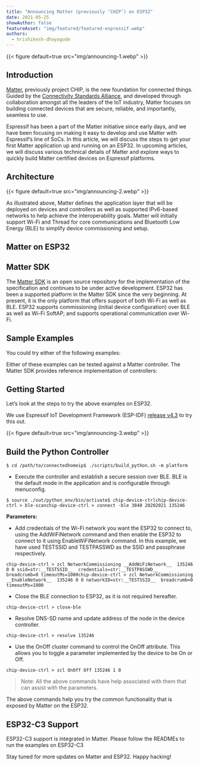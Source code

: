 ```yaml
---
title: "Announcing Matter (previously ‘CHIP’) on ESP32"
date: 2021-05-25
showAuthor: false
featureAsset: "img/featured/featured-espressif.webp"
authors:
  - hrishikesh-dhayagude
---
```

{{< figure
    default=true
    src="img/announcing-1.webp"
    >}}

## Introduction

[Matter](https://buildwithmatter.com), previously project CHIP, is the new foundation for connected things. Guided by the [Connectivity Standards Alliance](http://csa-iot.org/), and developed through collaboration amongst all the leaders of the IoT industry, Matter focuses on building connected devices that are secure, reliable, and importantly, seamless to use.

Espressif has been a part of the Matter initiative since early days, and we have been focusing on making it easy to develop and use Matter with Espressif’s line of SoCs. In this article, we will discuss the steps to get your first Matter application up and running on an ESP32. In upcoming articles, we will discuss various technical details of Matter and explore ways to quickly build Matter certified devices on Espressif platforms.

## Architecture

{{< figure
    default=true
    src="img/announcing-2.webp"
    >}}

As illustrated above, Matter defines the application layer that will be deployed on devices and controllers as well as supported IPv6-based networks to help achieve the interoperability goals. Matter will initially support Wi-Fi and Thread for core communications and Bluetooth Low Energy (BLE) to simplify device commissioning and setup.

## Matter on ESP32

## Matter SDK

The [Matter SDK](https://github.com/project-chip/connectedhomeip) is an open source repository for the implementation of the specification and continues to be under active development. ESP32 has been a supported platform in the Matter SDK since the very beginning. At present, it is the only platform that offers support of both Wi-Fi as well as BLE. ESP32 supports commissioning (initial device configuration) over BLE as well as Wi-Fi SoftAP; and supports operational communication over Wi-Fi.

## Sample Examples

You could try either of the following examples:

Either of these examples can be tested against a Matter controller. The Matter SDK provides reference implementation of controllers:

## Getting Started

Let’s look at the steps to try the above examples on ESP32.

We use Espressif IoT Development Framework (ESP-IDF) [release v4.3](https://github.com/espressif/esp-idf/releases/tag/v4.3) to try this out.

{{< figure
    default=true
    src="img/announcing-3.webp"
    >}}

## Build the Python Controller

```
$ cd /path/to/connectedhomeip$ ./scripts/build_python.sh -m platform
```

- Execute the controller and establish a secure session over BLE. BLE is the default mode in the application and is configurable through menuconfig.

```
$ source ./out/python_env/bin/activate$ chip-device-ctrlchip-device-ctrl > ble-scanchip-device-ctrl > connect -ble 3840 20202021 135246
```

__Parameters:__ 

- Add credentials of the Wi-Fi network you want the ESP32 to connect to, using the AddWiFiNetwork command and then enable the ESP32 to connect to it using EnableWiFiNetwork command. In this example, we have used TESTSSID and TESTPASSWD as the SSID and passphrase respectively.

```
chip-device-ctrl > zcl NetworkCommissioning __AddWiFiNetwork__  135246 0 0 ssid=str:__TESTSSID__  credentials=str:__TESTPASSWD__  breadcrumb=0 timeoutMs=1000chip-device-ctrl > zcl NetworkCommissioning __EnableNetwork__  135246 0 0 networkID=str:__TESTSSID__  breadcrumb=0 timeoutMs=1000
```

- Close the BLE connection to ESP32, as it is not required hereafter.

```
chip-device-ctrl > close-ble
```

- Resolve DNS-SD name and update address of the node in the device controller.

```
chip-device-ctrl > resolve 135246
```

- Use the OnOff cluster command to control the OnOff attribute. This allows you to toggle a parameter implemented by the device to be On or Off.

```
chip-device-ctrl > zcl OnOff Off 135246 1 0
```

> Note: All the above commands have help associated with them that can assist with the parameters.

The above commands help you try the common functionality that is exposed by Matter on the ESP32.

## ESP32-C3 Support

ESP32-C3 support is integrated in Matter. Please follow the READMEs to run the examples on ESP32-C3

Stay tuned for more updates on Matter and ESP32. Happy hacking!
